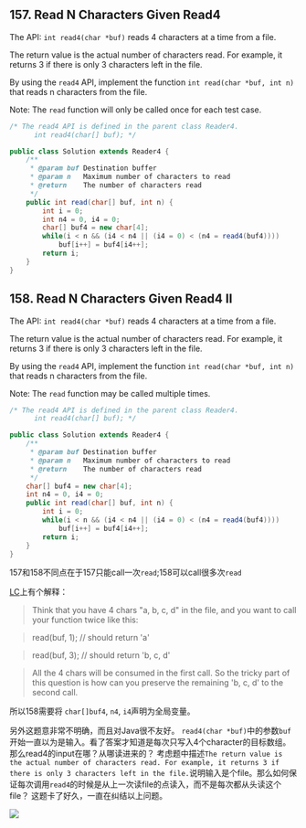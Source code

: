 ## 157. Read N Characters Given Read4
The API: ```int read4(char *buf)``` reads 4 characters at a time from a file.

The return value is the actual number of characters read. For example, it returns 3 if there is only 3 characters left in the file.

By using the ```read4``` API, implement the function ```int read(char *buf, int n)``` that reads n characters from the file.

Note:
The ```read``` function will only be called once for each test case.

```java
/* The read4 API is defined in the parent class Reader4.
      int read4(char[] buf); */

public class Solution extends Reader4 {
    /**
     * @param buf Destination buffer
     * @param n   Maximum number of characters to read
     * @return    The number of characters read
     */
    public int read(char[] buf, int n) {
        int i = 0;
        int n4 = 0, i4 = 0;
        char[] buf4 = new char[4];
        while(i < n && (i4 < n4 || (i4 = 0) < (n4 = read4(buf4))))
            buf[i++] = buf4[i4++];
        return i;
    }
}
```
## 158. Read N Characters Given Read4 II
The API: ```int read4(char *buf)``` reads 4 characters at a time from a file.

The return value is the actual number of characters read. For example, it returns 3 if there is only 3 characters left in the file.

By using the ```read4``` API, implement the function ```int read(char *buf, int n)``` that reads n characters from the file.

Note:
The ```read``` function may be called multiple times.
```java
/* The read4 API is defined in the parent class Reader4.
      int read4(char[] buf); */

public class Solution extends Reader4 {
    /**
     * @param buf Destination buffer
     * @param n   Maximum number of characters to read
     * @return    The number of characters read
     */
    char[] buf4 = new char[4];
    int n4 = 0, i4 = 0;
    public int read(char[] buf, int n) {
        int i = 0;
        while(i < n && (i4 < n4 || (i4 = 0) < (n4 = read4(buf4))))
            buf[i++] = buf4[i4++];
        return i;
    }
}
```

157和158不同点在于157只能call一次```read```;158可以call很多次```read```

[LC](https://discuss.leetcode.com/topic/36179/what-is-the-difference-between-call-once-and-call-multiple-times/6)上有个解释：

>Think that you have 4 chars "a, b, c, d" in the file, and you want to call your function twice like this:

>read(buf, 1); // should return 'a'

>read(buf, 3); // should return 'b, c, d'

>All the 4 chars will be consumed in the first call. So the tricky part of this question is how can you preserve the remaining 'b,
c, d' to the second call.

所以158需要将 ```char[]buf4```, ```n4```, ```i4```声明为全局变量。

另外这题意非常不明确，而且对Java很不友好。 ```read4(char *buf)```中的参数```buf```开始一直以为是输入。看了答案才知道是每次只写入4个character的目标数组。那么read4的input在哪？从哪读进来的？
考虑题中描述```The return value is the actual number of characters read. For example, it returns 3 if there is only 3 characters left in the file.```说明输入是个file。那么如何保证每次调用```read4```的时候是从上一次读file的点读入，而不是每次都从头读这个file？
这题卡了好久，一直在纠结以上问题。

![](http://imgs21.iaweg.com/pic/HTTP2kyLncuaGpmaWxlLmNuL2RvYy8yMDE2MDEvMTc5MTQxM2NkMTNiNGQ5M2FlNzBhZTIyZTQ4N2I1YTguanBn.jpg)
